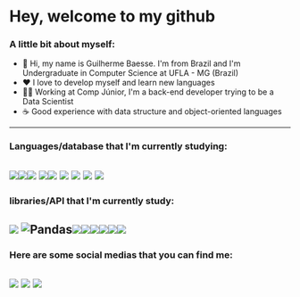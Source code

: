 
# Hey, welcome to my github

### A  little bit about myself:
-	:house_with_garden: Hi, my name is Guilherme Baesse. I'm from Brazil  and I'm Undergraduate in Computer Science at UFLA - MG (Brazil)
-	❤ I love to develop myself and learn new languages
-	👨‍💻 Working at Comp Júnior, I'm a back-end developer trying to be a Data Scientist
-	☕ Good experience with data structure and object-oriented languages

---
### Languages/database that I'm currently studying:
 <img src = "https://img.shields.io/badge/Python-FFD43B?style=for-the-badge&logo=python&logoColor=darkgreen" /><img src="https://img.shields.io/badge/r-%23276DC3.svg?style=for-the-badge&logo=r&logoColor=white" /><img src="https://img.shields.io/badge/C%2B%2B-00599C?style=for-the-badge&logo=c%2B%2B&logoColor=white" /> <img src= "https://img.shields.io/badge/java-%23ED8B00.svg?style=for-the-badge&logo=java&logoColor=white"><img src="https://img.shields.io/badge/JavaScript-323330?style=for-the-badge&logo=javascript&logoColor=F7DF1E" /> <img src="https://img.shields.io/badge/HTML5-E34F26?style=for-the-badge&logo=html5&logoColor=white" /> <img src="https://img.shields.io/badge/MongoDB-4EA94B?style=for-the-badge&logo=mongodb&logoColor=whit"/> <img src="
https://img.shields.io/badge/CSS-239120?&style=for-the-badge&logo=css3&logoColor=white" /> <img src = "https://img.shields.io/badge/mysql-%2300f.svg?style=for-the-badge&logo=mysql&logoColor=white"/>
---
### libraries/API that I'm currently study:
 <img src="https://img.shields.io/badge/numpy-%23013243.svg?style=for-the-badge&logo=numpy&logoColor=white" /> ![Pandas](https://img.shields.io/badge/pandas-%23150458.svg?style=for-the-badge&logo=pandas&logoColor=white)<img src =" https://img.shields.io/badge/scikit--learn-%23F7931E.svg?style=for-the-badge&logo=scikit-learn&logoColor=white" /><img src = "https://img.shields.io/badge/SciPy-%230C55A5.svg?style=for-the-badge&logo=scipy&logoColor=%white " /><img src = "https://img.shields.io/badge/PyTorch-%23EE4C2C.svg?style=for-the-badge&logo=PyTorch&logoColor=white " /><img src = " https://img.shields.io/badge/TensorFlow-%23FF6F00.svg?style=for-the-badge&logo=TensorFlow&logoColor=white" /><img src = "https://img.shields.io/badge/Keras-%23D00000.svg?style=for-the-badge&logo=Keras&logoColor=white " /><img src = "https://img.shields.io/badge/Plotly-%233F4F75.svg?style=for-the-badge&logo=plotly&logoColor=white " />
 ---
### Here are some social medias that you can find me:
[<img src = "https://img.shields.io/badge/LinkedIn-0077B5?style=for-the-badge&logo=linkedin&logoColor=white"/>](https://www.linkedin.com/in/guilherme-baesse/)
[<img src = "https://img.shields.io/badge/Instagram-E4405F?style=for-the-badge&logo=instagram&logoColor=white" />](https://www.instagram.com/baesse_00/)
[<img src = "https://img.shields.io/badge/Gmail-D14836?style=for-the-badge&logo=gmail&logoColor=white" />](mailto:baesseguilherme25@gmail.com)
---
